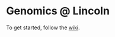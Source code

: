 # Genomics @ Lincoln

To get started, follow the [wiki](https://github.com/danwiththeplan/genomics_Lincoln/wiki).
